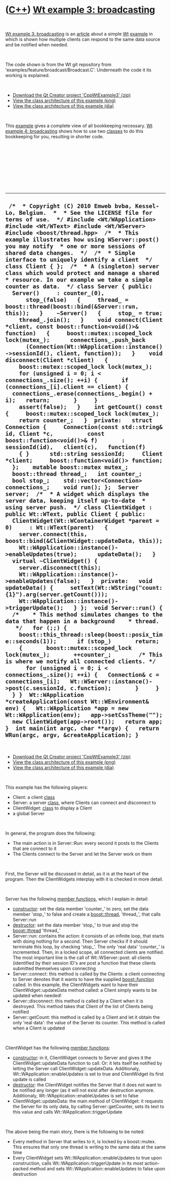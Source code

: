 



 

 

 

 

 

([C++](Cpp.htm)) [Wt example 3: broadcasting](CppWtExample3.htm)
================================================================

 

[Wt example 3: broadcasting](CppWtExample3.htm) is an
[article](CppArticle.htm) about a simple [Wt](CppWt.htm)
[example](CppWtExample.htm) in which is shown how multiple clients can
respond to the same data source and be notified when needed.

 

The code shown is from the Wt git repository from
'examples/feature/broadcast/Broadcast.C'. Underneath the code it its
working is explained.

 

-   [Download the Qt Creator project
    'CppWtExample3' (zip)](CppWtExample3.zip)
-   [View the class architecture of this
    example (png)](CppWtExample3.png)
-   [View the class architecture of this
    example (dia)](CppWtExample3.dia)

 

This [example](CppWtExample.htm) gives a complete view of all
bookkeeping necessary. [Wt example 4: broadcasting](CppWtExample4.htm)
shows how to use two [classes](CppClass.htm) to do this bookkeeping for
you, resulting in shorter code.

 

 

 

 

 

  -----------------------------------------------------------------------------------------------------------------------------------------------------------------------------------------------------------------------------------------------------------------------------------------------------------------------------------------------------------------------------------------------------------------------------------------------------------------------------------------------------------------------------------------------------------------------------------------------------------------------------------------------------------------------------------------------------------------------------------------------------------------------------------------------------------------------------------------------------------------------------------------------------------------------------------------------------------------------------------------------------------------------------------------------------------------------------------------------------------------------------------------------------------------------------------------------------------------------------------------------------------------------------------------------------------------------------------------------------------------------------------------------------------------------------------------------------------------------------------------------------------------------------------------------------------------------------------------------------------------------------------------------------------------------------------------------------------------------------------------------------------------------------------------------------------------------------------------------------------------------------------------------------------------------------------------------------------------------------------------------------------------------------------------------------------------------------------------------------------------------------------------------------------------------------------------------------------------------------------------------------------------------------------------------------------------------------------------------------------------------------------------------------------------------------------------------------------------------------------------------------------------------------------------------------------------------------------------------------------------------------------------------------------------------------------------------------------------------------------------------------------------------------------------------------------------------------------------------------------------------------------------------------------------------------------------------------------------------------------------------------------------------------------------------------------------------------------------------------------------------------------------------------------------------------------------------------------------------------------------------------------------------------------------------------------------------------------------------------------------------------------------------------
  ` /*  * Copyright (C) 2010 Emweb bvba, Kessel-Lo, Belgium.  *  * See the LICENSE file for terms of use.  */ #include <Wt/WApplication> #include <Wt/WText> #include <Wt/WServer>  #include <boost/thread.hpp>  /*  * This example illustrates how using WServer::post() you may notify  * one or more sessions of shared data changes.  */  /*  * Simple interface to uniquely identify a client  */ class Client { };  /*  * A (singleton) server class which would protect and manage a shared  * resource. In our example we take a simple counter as data.  */ class Server { public:   Server()     : counter_(0),       stop_(false)   {     thread_ = boost::thread(boost::bind(&Server::run, this));   }    ~Server()   {     stop_ = true;     thread_.join();   }    void connect(Client *client, const boost::function<void()>& function)   {     boost::mutex::scoped_lock lock(mutex_);      connections_.push_back       (Connection(Wt::WApplication::instance()->sessionId(), client, function));   }    void disconnect(Client *client)   {     boost::mutex::scoped_lock lock(mutex_);      for (unsigned i = 0; i < connections_.size(); ++i) {       if (connections_[i].client == client) {   connections_.erase(connections_.begin() + i);   return;       }     }      assert(false);   }    int getCount() const {     boost::mutex::scoped_lock lock(mutex_);      return counter_;   }  private:   struct Connection {     Connection(const std::string& id, Client *c,          const boost::function<void()>& f)       : sessionId(id),   client(c),   function(f)     { }      std::string sessionId;     Client *client;     boost::function<void()> function;   };    mutable boost::mutex mutex_;   boost::thread thread_;   int counter_;   bool stop_;    std::vector<Connection> connections_;    void run(); };  Server server;  /*  * A widget which displays the server data, keeping itself up-to-date  * using server push.  */ class ClientWidget : public Wt::WText, public Client { public:   ClientWidget(Wt::WContainerWidget *parent = 0)     : Wt::WText(parent)   {     server.connect(this, boost::bind(&ClientWidget::updateData, this));      Wt::WApplication::instance()->enableUpdates(true);      updateData();   }    virtual ~ClientWidget() {     server.disconnect(this);      Wt::WApplication::instance()->enableUpdates(false);   }  private:   void updateData() {     setText(Wt::WString("count: {1}").arg(server.getCount()));      Wt::WApplication::instance()->triggerUpdate();   } };  void Server::run() {   /*    * This method simulates changes to the data that happen in a background    * thread.    */   for (;;) {     boost::this_thread::sleep(boost::posix_time::seconds(1));      if (stop_)       return;      {       boost::mutex::scoped_lock lock(mutex_);       ++counter_;        /* This is where we notify all connected clients. */       for (unsigned i = 0; i < connections_.size(); ++i) {   Connection& c = connections_[i];   Wt::WServer::instance()->post(c.sessionId, c.function);       }     }   } }  Wt::WApplication *createApplication(const Wt::WEnvironment& env) {   Wt::WApplication *app = new Wt::WApplication(env);   app->setCssTheme("");   new ClientWidget(app->root());   return app; }  int main(int argc, char **argv) {   return WRun(argc, argv, &createApplication); }`
  -----------------------------------------------------------------------------------------------------------------------------------------------------------------------------------------------------------------------------------------------------------------------------------------------------------------------------------------------------------------------------------------------------------------------------------------------------------------------------------------------------------------------------------------------------------------------------------------------------------------------------------------------------------------------------------------------------------------------------------------------------------------------------------------------------------------------------------------------------------------------------------------------------------------------------------------------------------------------------------------------------------------------------------------------------------------------------------------------------------------------------------------------------------------------------------------------------------------------------------------------------------------------------------------------------------------------------------------------------------------------------------------------------------------------------------------------------------------------------------------------------------------------------------------------------------------------------------------------------------------------------------------------------------------------------------------------------------------------------------------------------------------------------------------------------------------------------------------------------------------------------------------------------------------------------------------------------------------------------------------------------------------------------------------------------------------------------------------------------------------------------------------------------------------------------------------------------------------------------------------------------------------------------------------------------------------------------------------------------------------------------------------------------------------------------------------------------------------------------------------------------------------------------------------------------------------------------------------------------------------------------------------------------------------------------------------------------------------------------------------------------------------------------------------------------------------------------------------------------------------------------------------------------------------------------------------------------------------------------------------------------------------------------------------------------------------------------------------------------------------------------------------------------------------------------------------------------------------------------------------------------------------------------------------------------------------------------------------------------------------------------------------------------

 

-   [Download the Qt Creator project
    'CppWtExample3' (zip)](CppWtExample3.zip)
-   [View the class architecture of this
    example (png)](CppWtExample3.png)
-   [View the class architecture of this
    example (dia)](CppWtExample3.dia)

 

This example has the following players:

-   Client: a client [class](CppClass.htm)
-   Server: a server [class](CppClass.htm), where Clients can connect
    and disconnect to
-   ClientWidget: [class](CppClass.htm) to display a Client
-   a global Server

 

In general, the program does the following:

-   The main action is in Server::Run: every second it posts to the
    Clients that are connect to it
-   The Clients connect to the Server and let the Server work on them

 

First, the Server will be discussed in detail, as it is at the heart of
the program. Then the ClientWidgets interplay with it is checked in more
detail.

 

Server has the following [member functions](CppMemberFunction.htm),
which I explain in detail:

-   [constructor](CppConstructor.htm): set the data member 'counter\_'
    to zero, set the data member 'stop\_' to false and create a
    [boost::thread](CppThread.htm), 'thread\_', that calls Server::run
-   [destructor](CppDestructor.htm): set the data member 'stop\_' to
    true and stop the [boost::thread](CppThread.htm) 'thread\_'
-   Server::run: contains the action: it consists of an infinite loop,
    that starts with doing nothing for a second. Then Server checks if
    it should terminate this loop, by checking 'stop\_'. The only 'real
    data' 'counter\_' is incremented. Then, in a locked scope, all
    connected clients are notified. The most important line is the call
    of Wt::WServer::post: all clients (identified by their session ID's
    are post a function that these clients submitted themselves upon
    connecting
-   Server::connect: this method is called by the Clients: a client
    connecting to Server denotes that it wants to have the supplied
    [boost::function](CppFunction.htm) called. In this example, the
    ClientWidgets want to have their ClientWidget::updateData method
    called: a Client simply wants to be updated when needed!
-   Server::disconnect: this method is called by a Client when it
    is destroyed. This method takes that Client of the list of Clients
    being notified
-   Server::getCount: this method is called by a Client and let it
    obtain the only 'real data': the value of the Server its counter.
    This method is called when a Client is updated

 

ClientWidget has the following [member
functions](CppMemberFunction.htm):

-   [constructor](CppConstructor.htm): in it, ClientWidget connects to
    Server and gives it the ClientWidget::updateData function to call.
    Or: it lets itself be notified by letting the Server
    call ClientWidget::updateData. Additionaly,
    Wt::WApplication::enableUpdates is set to true and ClientWidget its
    first update is called
-   [destructor](CppDestructor.htm): the ClientWidget notifies the
    Server that it does not want to be notified any longer (as it will
    not exist after destruction anymore. Additionaly,
    Wt::WApplication::enableUpdates is set to false
-   ClientWidget::updateData: the main method of ClientWidget: it
    requests the Server for its only data, by calling
    Server::getCounter, sets its text to this value and calls
    Wt::WApplication::triggerUpdate

 

The above being the main story, there is the following to be noted:

-   Every method in Server that writes to it, is locked by
    a boost::mutex. This ensures that only one thread is writing to the
    same data at the same time
-   Every ClientWidget sets Wt::WApplication::enableUpdates to true upon
    construction, calls Wt::WApplication::triggerUpdate in its most
    action-packed method and sets Wt::WApplication::enableUpdates to
    false upon destruction

 

 

 

 

 





 



